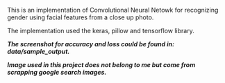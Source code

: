 This is an implementation of Convolutional Neural Netowk for recognizing gender using facial features from a close up photo.

The implementation used the keras, pillow and tensorflow library.

***The screenshot for accuracy and loss could be found in: data/sample_output.***

***Image used in this project does not belong to me but come from scrapping google search images.***
